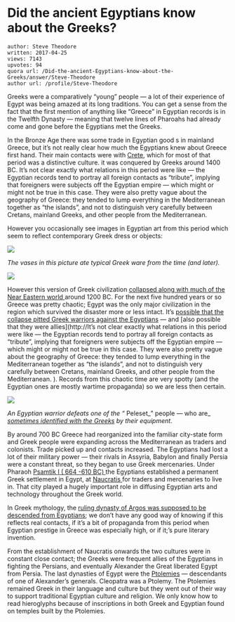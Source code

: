 # Did the ancient Egyptians know about the Greeks?

	author: Steve Theodore
	written: 2017-04-25
	views: 7143
	upvotes: 94
	quora url: /Did-the-ancient-Egyptians-know-about-the-Greeks/answer/Steve-Theodore
	author url: /profile/Steve-Theodore


Greeks were a comparatively “young” people — a lot of their experience of Egypt was being amazed at its long traditions. You can get a sense from the fact that the first mention of anything like “Greece” in Egyptian records is in the Twelfth Dynasty — meaning that twelve lines of Pharoahs had already come and gone before the Egyptians met the Greeks.

In the Bronze Age there was some trade in Egyptian good s in mainland Greece, but it’s not really clear how much the Egyptians knew about Greece first hand. Their main contacts were with [Crete](https://en.wikipedia.org/wiki/Crete), which for most of that period was a distinctive culture. it was conquered by Greeks around 1400 BC. It’s not clear exactly what relations in this period were like — the Egyptian records tend to portray all foreign contacts as “tribute”, implying that foreigners were subjects off the Egyptian empire — which might or might not be true in this case. They were also pretty vague about the geography of Greece: they tended to lump everything in the Mediterranean together as “the islands”, and not to distinguish very carefully between Cretans, mainland Greeks, and other people from the Mediterranean.

However you occasionally see images in Egyptian art from this period which seem to reflect contemporary Greek dress or objects:

![](https://qph.fs.quoracdn.net/main-qimg-07172bdd750b3259d9f4ff9be837512f)

_The vases in this picture ate typical Greek ware from the time (and later)._ 

![](https://qph.fs.quoracdn.net/main-qimg-298d4fa5bbe36349abe03a296cf1d4eb-c)

However this version of Greek civilization [collapsed along with much of the Near Eastern world ](https://en.wikipedia.org/wiki/Late_Bronze_Age_collapse)around 1200 BC. For the next five hundred years or so Greece was pretty chaotic; Egypt was the only major civilization in the region which survived the disaster more or less intact. It’s [possible that the collapse pitted Greek warriors against the Egyptians](https://en.wikipedia.org/wiki/Sea_Peoples) — and [also possible that they were allies](http://It’s not clear exactly what relations in this period were like — the Egyptian records tend to portray all foreign contacts as “tribute”, implying that foreigners were subjects off the Egyptian empire — which might or might not be true in this case. They were also pretty vague about the geography of Greece: they tended to lump everything in the Mediterranean together as “the islands”, and not to distinguish very carefully between Cretans, mainland Greeks, and other people from the Mediterranean. ). Records from this chaotic time are very spotty (and the Egyptian ones are mostly wartime propaganda) so we are less then certain.

![](https://qph.fs.quoracdn.net/main-qimg-a1a1006d05dbfd6c2336ebd3ee2d8d18-c)

_An Egyptian warrior defeats one of the “_ Peleset_” people — who are_ _[sometimes identified with the Greeks](http://luwianstudies.org/iron-age/canaan-palestine/)_ _by their equipment._ 

By around 700 BC Greece had reorganized into the familiar city-state form and Greek people were expanding across the Mediterranean as traders and colonists. Trade picked up and contacts increased. The Egyptians had lost a lot of their military power — their rivals in Assyria, Babylon and finally Persia were a constant threat, so they began to use Greek mercenaries. Under Pharaoh [Psamtik I ( 664 -610 BC) ](https://en.wikipedia.org/wiki/Psamtik_I)the Egyptians established a permanent Greek settlement in Egypt, at [Naucratis ](https://en.wikipedia.org/wiki/Naucratis)for traders and mercenaries to live in. That city played a hugely important role in diffusing Egyptian arts and technology throughout the Greek world.

In Greek mythology, the [ruling dynasty of Argos was supposed to be descended from Egyptians](https://en.wikipedia.org/wiki/Aegyptus); we don’t have any good way of knowing if this reflects real contacts, if it’s a bit of propaganda from this period when Egyptian prestige in Greece was especially high, or if it;’s pure literary invention.

From the establishment of Naucratis onwards the two cultures were in constant close contact; the Greeks were frequent allies of the Egyptians in fighting the Persians, and eventually Alexander the Great liberated Egypt from Persia. The last dynasties of Egypt were the [Ptolemies](https://en.wikipedia.org/wiki/Ptolemaic_Kingdom) — descendants of one of Alexander’s generals. Cleopatra was a Ptolemy. The Ptolemies remained Greek in their language and culture but they went out of their way to support traditional Egyptian culture and religion. We only know how to read hieroglyphs because of inscriptions in both Greek and Egyptian found on temples built by the Ptolemies.


